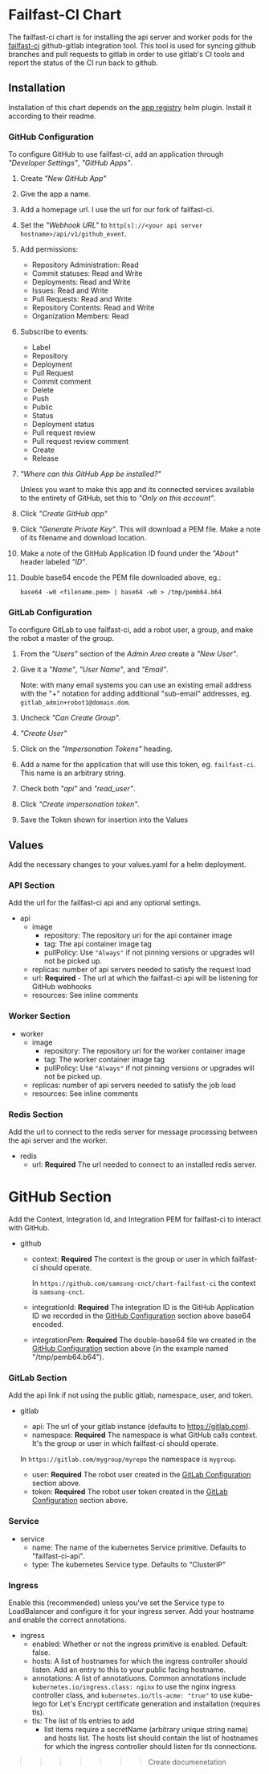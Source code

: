 # Failfast-CI Chart

The failfast-ci chart is for installing the api server and worker pods for the [failfast-ci](https://github.com/samsung-cnct/failfast-api) github-gitlab integration tool. This tool is used for syncing github branches and pull requests to gitlab in order to use gitlab's CI tools and report the status of the CI run back to github.


## Installation

Installation of this chart depends on the [app registry](https://github.com/app-registry/appr-helm-plugin) helm plugin. Install it according to their readme.

### GitHub Configuration

To configure GitHub to use failfast-ci, add an application through _"Developer Settings"_, _"GitHub Apps"_.

1. Create _"New GitHub App"_
1. Give the app a name.
1. Add a homepage url. I use the url for our fork of failfast-ci.
1. Set the _"Webhook URL"_ to `http[s]://<your api server hostname>/api/v1/github_event`.
1. Add permissions:
   * Repository Administration: Read
   * Commit statuses: Read and Write
   * Deployments: Read and Write
   * Issues: Read and Write
   * Pull Requests: Read and Write
   * Repository Contents: Read and Write
   * Organization Members: Read
1. Subscribe to events:
   * Label
   * Repository
   * Deployment
   * Pull Request
   * Commit comment
   * Delete
   * Push
   * Public
   * Status
   * Deployment status
   * Pull request review
   * Pull request review comment
   * Create
   * Release
1. _"Where can this GitHub App be installed?"_

   Unless you want to make this app and its connected services available to the entirety of GitHub, set this to _"Only on this account"_.

1. Click _"Create GitHub app"_
1. Click _"Generate Private Key"_. This will download a PEM file. Make a note of its filename and download location.
1. Make a note of the GitHub Application ID found under the _"About"_ header labeled _"ID"_.
1. Double base64 encode the PEM file downloaded above, eg.:

   ```
   base64 -w0 <filename.pem> | base64 -w0 > /tmp/pemb64.b64
   ```

### GitLab Configuration

To configure GitLab to use failfast-ci, add a robot user, a group, and make the robot a master of the group.

1. From the _"Users"_ section of the _Admin Area_ create a _"New User"_.
1. Give it a _"Name"_, _"User Name"_, and _"Email"_.

   Note: with many email systems you can use an existing email address with the "+" notation for adding additional "sub-email" addresses, eg. `gitlab_admin+robot1@domain.dom`.

1. Uncheck _"Can Create Group"_.
1. _"Create User"_
1. Click on the _"Impersonation Tokens"_ heading.
1. Add a name for the application that will use this token, eg. `failfast-ci`. This name is an arbitrary string.
1. Check both _"api"_ and _"read_user"_.
1. Click _"Create impersonation token"_.
1. Save the Token shown for insertion into the Values

## Values

Add the necessary changes to your values.yaml for a helm deployment.

### API Section

Add the url for the failfast-ci api and any optional settings.

* api
  * image
    * repository: The repository uri for the api container image
    * tag: The api container image tag
    * pullPolicy: Use `"Always"` if not pinning versions or upgrades will not be picked up.
  * replicas: number of api servers needed to satisfy the request load
  * url: **Required** - The url at which the failfast-ci api will be listening for GitHub webhooks
  * resources: See inline comments

### Worker Section

* worker
  * image
    * repository: The repository uri for the worker container image
    * tag: The worker container image tag
    * pullPolicy: Use `"Always"` if not pinning versions or upgrades will not be picked up.
  * replicas: number of api servers needed to satisfy the job load
  * resources: See inline comments

### Redis Section

Add the url to connect to the redis server for message processing between the api server and the worker.

* redis
  * url: **Required** The url needed to connect to an installed redis server.

# GitHub Section

Add the Context, Integration Id, and Integration PEM for failfast-ci to interact with GitHub.

* github
  * context: **Required** The context is the group or user in which failfast-ci should operate.

    In `https://github.com/samsung-cnct/chart-failfast-ci` the context is `samsung-cnct`.

  * integrationId: **Required** The integration ID is the GitHub Application ID we recorded in the [GitHub Configuration](github-configuration) section above base64 encoded.
  * integrationPem: **Required** The double-base64 file we created in the [GitHub Configuration](github-configuration) section above (in the example named "/tmp/pemb64.b64").

### GitLab Section

Add the api link if not using the public gitlab, namespace, user, and token.

* gitlab
  * api: The url of your gitlab instance (defaults to https://gitlab.com).
  * namespace: **Required** The namespace is what GitHub calls context. It's the group or user in which failfast-ci should operate.

  In `https://gitlab.com/mygroup/myrepo` the namespace is `mygroup`.

  * user: **Required** The robot user created in the [GitLab Configuration](gitlab-configuration) section above.
  * token: **Required** The robot user token created in the [GitLab Configuration](gitlab-configuration) section above.

### Service

* service
  * name: The name of the kubernetes Service primitive. Defaults to "failfast-ci-api".
  * type: The kubernetes Service type. Defaults to "ClusterIP"

### Ingress

Enable this (recommended) unless you've set the Service type to LoadBalancer and configure it for your ingress server. Add your hostname and enable the correct annotations.

* ingress
  * enabled: Whether or not the ingress primitive is enabled. Default: false.
  * hosts: A list of hostnames for which the ingress controller should listen. Add an entry to this to your public facing hostname.
  * annotations: A list of annotatiuons. Common annotations include `kubernetes.io/ingress.class: nginx` to use the nginx ingress controller class, and `kubernetes.io/tls-acme: "true"` to use kube-lego for Let's Encrypt certificate generation and installation (requires tls).
  * tls: The list of tls entries to add
    * list items require a secretName (arbitrary unique string name) and hosts list. The hosts list should contain the list of hostnames for which the ingress controller should listen for tls connections.
>>>>>>> Create documenetation

